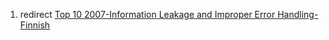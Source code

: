1.  redirect [Top 10 2007-Information Leakage and Improper Error
    Handling-Finnish](Top_10_2007-Information_Leakage_and_Improper_Error_Handling-Finnish "wikilink")